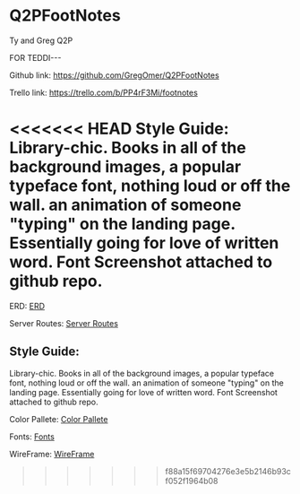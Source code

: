# Q2PFootNotes
Ty and Greg Q2P

FOR TEDDI---

Github link:
  https://github.com/GregOmer/Q2PFootNotes

Trello link:
  https://trello.com/b/PP4rF3Mi/footnotes

<<<<<<< HEAD
Style Guide:
  Library-chic. Books in all of the background images, a popular typeface font, nothing loud or off the wall.
  an animation of someone "typing" on the landing page. Essentially going for love of written word.
  Font Screenshot attached to github repo.
=======


ERD:
  [ERD](./footnote_erd.png)

Server Routes:
  [Server Routes](./footnotes_server_routes.png)

## Style Guide:
   Library-chic. Books in all of the background images, a popular typeface font, nothing loud or off the wall.
   an animation of someone "typing" on the landing page. Essentially going for love of written word.
   Font Screenshot attached to github repo.

Color Pallete:
  [Color Pallete](./color_palette.png)

Fonts:
  [Fonts](./font_sample.png)

WireFrame:
  [WireFrame](./q2pwireframes.pdf)
>>>>>>> f88a15f69704276e3e5b2146b93cf052f1964b08
